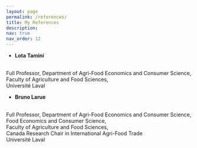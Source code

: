 ```yaml
---
layout: page
permalink: /references/
title: My References
description: 
nav: true
nav_order: 12
---
```


* <b>Lota Tamini</b>
<br/>
Full Professor, Department of Agri-Food Economics and Consumer Science, 
<br/>
Faculty of Agriculture and Food Sciences,
<br/>
Université Laval

<br/>


* <b>Bruno Larue</b>
<br/>
Full Professor, Department of Agri-Food Economics and Consumer Science, 
<br/>
Food Economics and Consumer Science,
<br/>
Faculty of Agriculture and Food Sciences,
<br/>
Canada Research Chair in International Agri-Food Trade
<br/>
Université Laval
